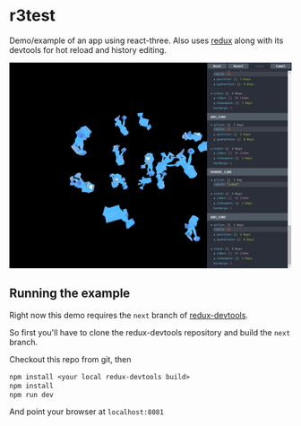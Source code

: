r3test
======

Demo/example of an app using react-three. Also uses [redux](https://github.com/rackt/redux)
along with its devtools for hot reload and history editing.

![Screenshot](assets/screenshot.png)

## Running the example

Right now this demo requires the `next` branch of [redux-devtools](https://github.com/gaearon/redux-devtools).

So first you'll have to clone the redux-devtools repository and build the `next` branch.

Checkout this repo from git, then

```
npm install <your local redux-devtools build>
npm install
npm run dev
```

And point your browser at `localhost:8081`

